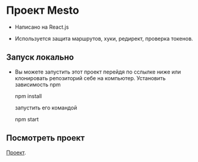# Проект Mesto

  * Написано на React.js

  * Используется защита маршрутов, хуки, редирект, проверка токенов.

## Запуск локально

   * Вы можете запустить этот проект перейдя по сслылке ниже или клонировать репозиторий себе на компьютер.
     Установить зависимость npm

      npm install

     запустить его командой
     
      npm start

## Посмотреть проект

   [Проект]( https://react-mesto-auth-sigma.vercel.app/login ).
